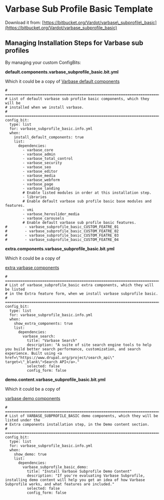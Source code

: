 # Varbase Sub Profile Basic Template

Download it from: [https://bitbucket.org/Vardot/varbase\_subprofile\_basic](https://bitbucket.org/Vardot/varbase_subprofile_basic)

## Managing Installation Steps for Varbase sub profiles

By managing your custom ConfigBits:

**default.components.varbase\_subprofile\_basic.bit.yml**

Which it could be a copy of [Varbase default components](https://github.com/Vardot/varbase/blob/8.x-6.x/configbit/default.components.varbase.bit.yml)

```text
# ==============================================================================
# List of default varbase sub profile basic components, which they will be
# installed when we install varbase.
# ==============================================================================
config_bit:
  type: list
  for: varbase_subprofile_basic.info.yml
  when:
    install_default_components: true
    list:
      dependencies:
        - varbase_core
        - varbase_admin
        - varbase_total_control
        - varbase_security
        - varbase_seo
        - varbase_editor
        - varbase_media
        - varbase_webform
        - varbase_page
        - varbase_landing
        # Enable listed modules in order at this installation step.
        - libraries
        # Enable default varbase sub profile basic base modules and features.
        - vmi
        - varbase_heroslider_media
        - varbase_carousels
        # Enable default varbase sub profile basic features.
#        - varbase_subprofile_basic_CUSTOM_FEATRE_01
#        - varbase_subprofile_basic_CUSTOM_FEATRE_02
#        - varbase_subprofile_basic_CUSTOM_FEATRE_03
#        - varbase_subprofile_basic_CUSTOM_FEATRE_04
```

**extra.components.varbase\_subprofile\_basic.bit.yml**

Which it could be a copy of

[extra varbase components](https://github.com/Vardot/varbase/blob/8.x-6.x/configbit/extra.components.varbase.bit.yml)

```text
# ==============================================================================
# List of varbase_subprofile_basic extra components, which they will be listed
# in the Extra feature form, when we install varbase subprofile basic.
# ==============================================================================
config_bit:
  type: list
  for: varbase_subprofile_basic.info.yml
  when:
    show_extra_components: true
    list:
      dependencies:
        varbase_search:
          title: "Varbase Search"
          description: "A suite of site search engine tools to help you build better search performance, customization, and search experience. Built using <a href=\"https://www.drupal.org/project/search_api\" target=\"_blank\">Search API</a>."
          selected: false
          config_form: false
```

**demo.content.varbase\_subprofile\_basic.bit.yml**

Which it could be a copy of

[varbase demo components](https://github.com/Vardot/varbase/blob/8.x-6.x/configbit/demo.content.varbase.bit.yml)

```text
# ==============================================================================
# List of VARBASE_SUBPROFILE_BASIC demo components, which they will be listed under the 
# Extra components installation step, in the Demo content section.
# ==============================================================================
config_bit:
  type: list
  for: varbase_subprofile_basic.info.yml
  when:
    show_demo: true
    list:
      dependencies:
        varbase_subprofile_basic_demo:
          title: "Install Varbase Subprofile Demo Content"
          description: "If you're evaluating Varbase Subprofile, installing demo content will help you get an idea of how Varbase Subprofile works, and what features are included."
          selected: false
          config_form: false
```

